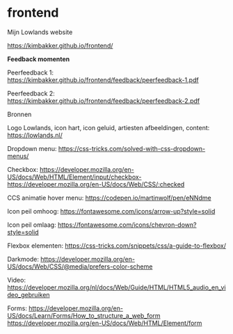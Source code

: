 # frontend
Mijn Lowlands website

https://kimbakker.github.io/frontend/

**Feedback momenten**

Peerfeedback 1: https://kimbakker.github.io/frontend/feedback/peerfeedback-1.pdf

Peerfeedback 2: https://kimbakker.github.io/frontend/feedback/peerfeedback-2.pdf

Bronnen

Logo Lowlands, icon hart, icon geluid, artiesten afbeeldingen, content:
https://lowlands.nl/

Dropdown menu:
https://css-tricks.com/solved-with-css-dropdown-menus/

Checkbox:
https://developer.mozilla.org/en-US/docs/Web/HTML/Element/input/checkbox-
https://developer.mozilla.org/en-US/docs/Web/CSS/:checked

CCS animatie hover menu:
https://codepen.io/martinwolf/pen/eNNdme

Icon peil omhoog:
https://fontawesome.com/icons/arrow-up?style=solid

Icon peil omlaag:
https://fontawesome.com/icons/chevron-down?style=solid

Flexbox elementen:
https://css-tricks.com/snippets/css/a-guide-to-flexbox/

Darkmode:
https://developer.mozilla.org/en-US/docs/Web/CSS/@media/prefers-color-scheme

Video:
https://developer.mozilla.org/nl/docs/Web/Guide/HTML/HTML5_audio_en_video_gebruiken

Forms:
https://developer.mozilla.org/en-US/docs/Learn/Forms/How_to_structure_a_web_form
https://developer.mozilla.org/en-US/docs/Web/HTML/Element/form





